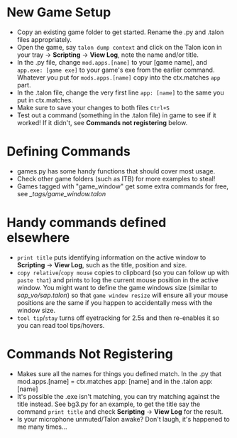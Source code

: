 # New Game Setup
- Copy an existing game folder to get started. Rename the .py and .talon files appropriately.
- Open the game, say `talon dump context` and click on the Talon icon in your tray -> **Scripting** -> **View Log**, note the name and/or title.
- In the .py file, change `mod.apps.[name]` to your [game name], and `app.exe: [game exe]` to your game's exe from the earlier command. Whatever you put for `mods.apps.[name]` copy into the ctx.matches `app` part.
- In the .talon file, change the very first line `app: [name]` to the same you put in ctx.matches.
- Make sure to save your changes to both files `Ctrl+S`
- Test out a command (something in the .talon file) in game to see if it worked! If it didn't, see **Commands not registering** below.

# Defining Commands
- games.py has some handy functions that should cover most usage.
- Check other game folders (such as ITB) for more examples to steal!
- Games tagged with "game_window" get some extra commands for free, see *_tags/game_window.talon*

# Handy commands defined elsewhere
- `print title` puts identifying information on the active window to **Scripting** -> **View Log**, such as the title, position and size.
- `copy relative`/`copy mouse` copies to clipboard (so you can follow up with `paste that`) and prints to log the current mouse position in the active window. You might want to define the game windows size (similar to *sap_vo/sap.talon*) so that `game window resize` will ensure all your mouse positions are the same if you happen to accidentally mess with the window size.
- `tool tip`/`stay` turns off eyetracking for 2.5s and then re-enables it so you can read tool tips/hovers.


# Commands Not Registering
- Makes sure all the names for things you defined match. In the .py that mod.apps.[name] = ctx.matches app: [name] and in the .talon app: [name]
- It's possible the .exe isn't matching, you can try matching against the title instead. See bg3.py for an example, to get the title say the command `print title` and check **Scripting** -> **View Log** for the result.
- Is your microphone unmuted/Talon awake? Don't laugh, it's happened to me many times...
